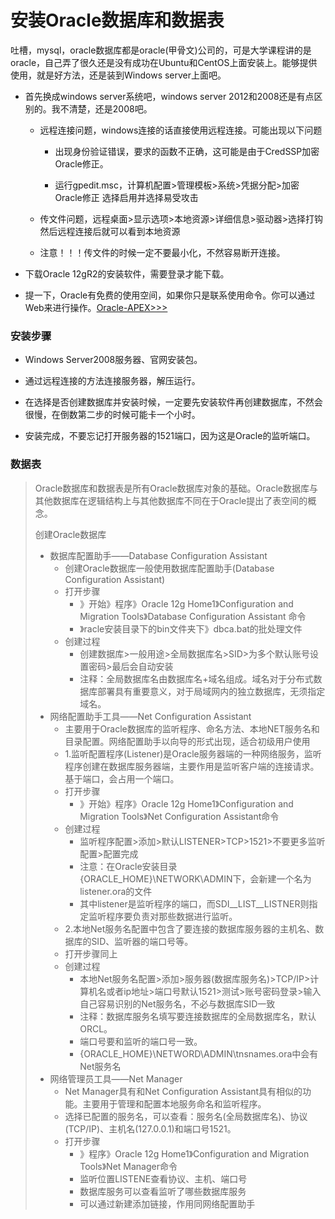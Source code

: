 # 安装Oracle数据库和数据表

吐槽，mysql，oracle数据库都是oracle\(甲骨文\)公司的，可是大学课程讲的是oracle，自己弄了很久还是没有成功在Ubuntu和CentOS上面安装上。能够提供使用，就是好方法，还是装到Windows server上面吧。

* 首先换成windows server系统吧，windows server 2012和2008还是有点区别的。我不清楚，还是2008吧。

  * 远程连接问题，windows连接的话直接使用远程连接。可能出现以下问题

    * 出现身份验证错误，要求的函数不正确，这可能是由于CredSSP加密Oracle修正。

    * 运行gpedit.msc，计算机配置&gt;管理模板&gt;系统&gt;凭据分配&gt;加密Oracle修正  选择启用并选择易受攻击

  * 传文件问题，远程桌面&gt;显示选项&gt;本地资源&gt;详细信息&gt;驱动器&gt;选择打钩  然后远程连接后就可以看到本地资源

  * 注意！！！传文件的时候一定不要最小化，不然容易断开连接。

* 下载Oracle 12gR2的安装软件，需要登录才能下载。

* 提一下，Oracle有免费的使用空间，如果你只是联系使用命令。你可以通过Web来进行操作。[Oracle-APEX&gt;&gt;&gt;](https://apex.oracle.com/en/learn/getting-started/)

### 安装步骤

* Windows Server2008服务器、官网安装包。

* 通过远程连接的方法连接服务器，解压运行。

* 在选择是否创建数据库并安装时候，一定要先安装软件再创建数据库，不然会很慢，在倒数第二步的时候可能卡一个小时。

* 安装完成，不要忘记打开服务器的1521端口，因为这是Oracle的监听端口。

### 数据表

> Oracle数据库和数据表是所有Oracle数据库对象的基础。Oracle数据库与其他数据库在逻辑结构上与其他数据库不同在于Oracle提出了表空间的概念。
>
> 创建Oracle数据库
>
> * 数据库配置助手——Database Configuration Assistant 
>   * 创建Oracle数据库一般使用数据库配置助手\(Database Configuration Assistant\)
>   * 打开步骤
>     * 》开始》程序》Oracle 12g Home1》Configuration and Migration Tools》Database Configuration Assistant 命令
>     * 》racle安装目录下的bin文件夹下》dbca.bat的批处理文件
>   * 创建过程
>     * 创建数据库&gt;一般用途&gt;全局数据库名&gt;SID&gt;为多个默认账号设置密码&gt;最后会自动安装
>     * 注释：全局数据库名由数据库名+域名组成。域名对于分布式数据库部署具有重要意义，对于局域网内的独立数据库，无须指定域名。
> * 网络配置助手工具——Net Configuration Assistant
>   * 主要用于Oracle数据库的监听程序、命名方法、本地NET服务名和目录配置。网络配置助手以向导的形式出现，适合初级用户使用
>   * 1.监听配置程序\(Listener\)是Oracle服务器端的一种网络服务，监听程序创建在数据库服务器端，主要作用是监听客户端的连接请求。基于端口，会占用一个端口。
>   * 打开步骤
>     * 》开始》程序》Oracle 12g Home1》Configuration and Migration Tools》Net Configuration Assistant命令
>   * 创建过程
>     * 监听程序配置&gt;添加&gt;默认LISTENER&gt;TCP&gt;1521&gt;不要更多监听配置&gt;配置完成
>     * 注意：在Oracle安装目录{ORACLE\_HOME}\NETWORK\ADMIN下，会新建一个名为listener.ora的文件
>     * 其中listener是监听程序的端口，而SDI\_\_LIST\_\_LISTNER则指定监听程序要负责对那些数据进行监听。
>   * 2.本地Net服务名配置中包含了要连接的数据库服务器的主机名、数据库的SID、监听器的端口号等。
>   * 打开步骤同上
>   * 创建过程
>     * 本地Net服务名配置&gt;添加&gt;服务器\(数据库服务名\)&gt;TCP/IP&gt;计算机名或者ip地址&gt;端口号默认1521&gt;测试&gt;账号密码登录&gt;输入自己容易识别的Net服务名，不必与数据库SID一致
>     * 注释：数据库服务名填写要连接数据库的全局数据库名，默认ORCL。
>     * 端口号要和监听的端口号一致。
>     * {ORACLE\_HOME}\NETWORD\ADMIN\tnsnames.ora中会有Net服务名
> * 网络管理员工具——Net Manager
>   * Net Manager具有和Net Configuration Assistant具有相似的功能。主要用于管理和配置本地服务命名和监听程序。
>   * 选择已配置的服务名，可以查看：服务名\(全局数据库名\)、协议\(TCP/IP\)、主机名\(127.0.0.1\)和端口号1521。
>   * 打开步骤
>     * 》程序》Oracle 12g Home1》Configuration and Migration Tools》Net Manager命令
>     * 监听位置LISTENE查看协议、主机、端口号
>     * 数据库服务可以查看监听了哪些数据库服务
>     * 可以通过新建添加链接，作用同网络配置助手



